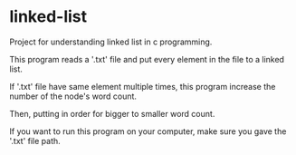 # linked-list
Project for understanding linked list in c programming.

This program reads a '.txt' file and put every element in the file to a linked list.

If '.txt' file have same element multiple times, this program increase the number of the node's word count.

Then, putting in order for bigger to smaller word count.

If you want to run this program on your computer, make sure you gave the '.txt' file path.
